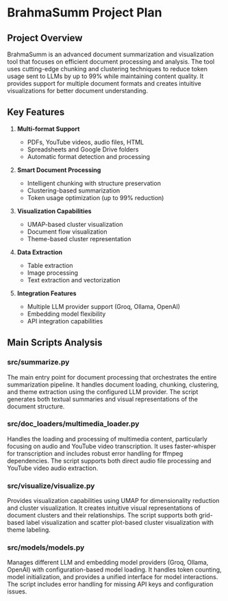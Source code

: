 # BrahmaSumm Project Plan

## Project Overview
BrahmaSumm is an advanced document summarization and visualization tool that focuses on efficient document processing and analysis. The tool uses cutting-edge chunking and clustering techniques to reduce token usage sent to LLMs by up to 99% while maintaining content quality. It provides support for multiple document formats and creates intuitive visualizations for better document understanding.

## Key Features
1. **Multi-format Support**
   - PDFs, YouTube videos, audio files, HTML
   - Spreadsheets and Google Drive folders
   - Automatic format detection and processing

2. **Smart Document Processing**
   - Intelligent chunking with structure preservation
   - Clustering-based summarization
   - Token usage optimization (up to 99% reduction)

3. **Visualization Capabilities**
   - UMAP-based cluster visualization
   - Document flow visualization
   - Theme-based cluster representation

4. **Data Extraction**
   - Table extraction
   - Image processing
   - Text extraction and vectorization

5. **Integration Features**
   - Multiple LLM provider support (Groq, Ollama, OpenAI)
   - Embedding model flexibility
   - API integration capabilities

## Main Scripts Analysis

### src/summarize.py
The main entry point for document processing that orchestrates the entire summarization pipeline. It handles document loading, chunking, clustering, and theme extraction using the configured LLM provider. The script generates both textual summaries and visual representations of the document structure.

### src/doc_loaders/multimedia_loader.py
Handles the loading and processing of multimedia content, particularly focusing on audio and YouTube video transcription. It uses faster-whisper for transcription and includes robust error handling for ffmpeg dependencies. The script supports both direct audio file processing and YouTube video audio extraction.

### src/visualize/visualize.py
Provides visualization capabilities using UMAP for dimensionality reduction and cluster visualization. It creates intuitive visual representations of document clusters and their relationships. The script supports both grid-based label visualization and scatter plot-based cluster visualization with theme labeling.

### src/models/models.py
Manages different LLM and embedding model providers (Groq, Ollama, OpenAI) with configuration-based model loading. It handles token counting, model initialization, and provides a unified interface for model interactions. The script includes error handling for missing API keys and configuration issues.
